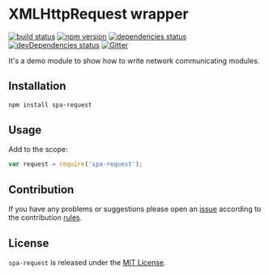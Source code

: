 XMLHttpRequest wrapper
======================

[![build status](https://img.shields.io/travis/spasdk/request.svg?style=flat-square)](https://travis-ci.org/spasdk/request)
[![npm version](https://img.shields.io/npm/v/spa-request.svg?style=flat-square)](https://www.npmjs.com/package/spa-request)
[![dependencies status](https://img.shields.io/david/spasdk/request.svg?style=flat-square)](https://david-dm.org/spasdk/request)
[![devDependencies status](https://img.shields.io/david/dev/spasdk/request.svg?style=flat-square)](https://david-dm.org/spasdk/request?type=dev)
[![Gitter](https://img.shields.io/badge/gitter-join%20chat-blue.svg?style=flat-square)](https://gitter.im/DarkPark/spasdk)


It's a demo module to show how to write network communicating modules.


## Installation ##

```bash
npm install spa-request
```


## Usage ##

Add to the scope:

```js
var request = require('spa-request');
```


## Contribution ##

If you have any problems or suggestions please open an [issue](https://github.com/spasdk/request/issues)
according to the contribution [rules](.github/contributing.md).


## License ##

`spa-request` is released under the [MIT License](license.md).
